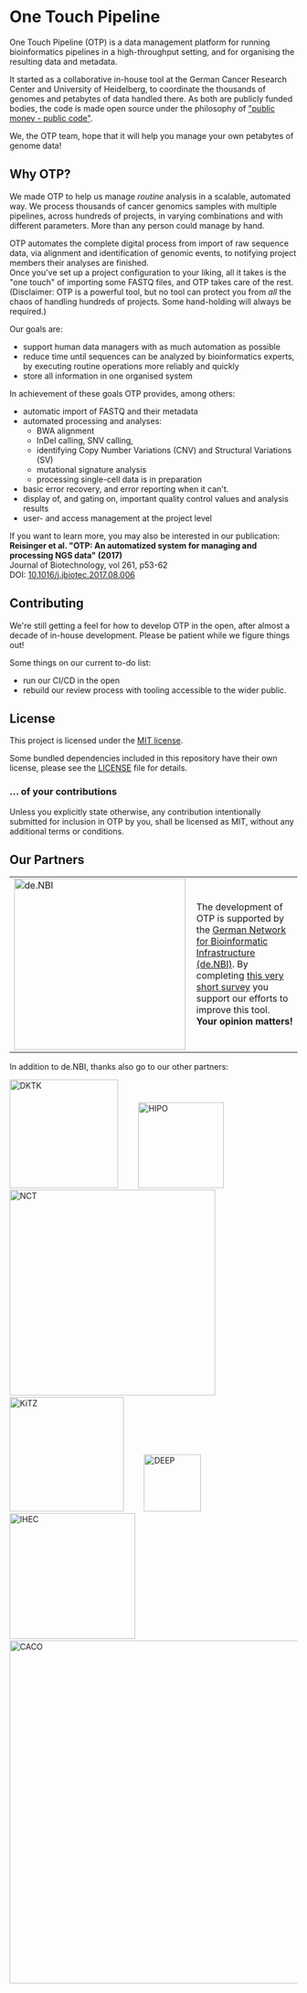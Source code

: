 <!--
  ~ Copyright 2011-2024 The OTP authors
  ~
  ~ Permission is hereby granted, free of charge, to any person obtaining a copy
  ~ of this software and associated documentation files (the "Software"), to deal
  ~ in the Software without restriction, including without limitation the rights
  ~ to use, copy, modify, merge, publish, distribute, sublicense, and/or sell
  ~ copies of the Software, and to permit persons to whom the Software is
  ~ furnished to do so, subject to the following conditions:
  ~
  ~ The above copyright notice and this permission notice shall be included in all
  ~ copies or substantial portions of the Software.
  ~
  ~ THE SOFTWARE IS PROVIDED "AS IS", WITHOUT WARRANTY OF ANY KIND, EXPRESS OR
  ~ IMPLIED, INCLUDING BUT NOT LIMITED TO THE WARRANTIES OF MERCHANTABILITY,
  ~ FITNESS FOR A PARTICULAR PURPOSE AND NONINFRINGEMENT. IN NO EVENT SHALL THE
  ~ AUTHORS OR COPYRIGHT HOLDERS BE LIABLE FOR ANY CLAIM, DAMAGES OR OTHER
  ~ LIABILITY, WHETHER IN AN ACTION OF CONTRACT, TORT OR OTHERWISE, ARISING FROM,
  ~ OUT OF OR IN CONNECTION WITH THE SOFTWARE OR THE USE OR OTHER DEALINGS IN THE
  ~ SOFTWARE.
  -->

# One Touch Pipeline

One Touch Pipeline (OTP) is a data management platform for running bioinformatics pipelines in a high-throughput setting, and 
for organising the resulting data and metadata.

It started as a collaborative in-house tool at the German Cancer Research Center and University of Heidelberg,
to coordinate the thousands of genomes and petabytes of data handled there.
As both are publicly funded bodies, the code is made open source under the philosophy of
["public money - public code"](https://publiccode.eu/).

We, the OTP team, hope that it will help you manage your own petabytes of genome data!

## Why OTP?

We made OTP to help us manage _routine_ analysis in a scalable, automated way.
We process thousands of cancer genomics samples with multiple pipelines,
across hundreds of projects, in varying combinations and with different parameters.
More than any person could manage by hand.

OTP automates the complete digital process from import of raw sequence data,
via alignment and identification of genomic events,
to notifying project members their analyses are finished.  
Once you've set up a project configuration to your liking,
all it takes is the "one touch" of importing some FASTQ files, and OTP takes care of the rest.  
(Disclaimer: OTP is a powerful tool, but no tool can protect you from _all_ the chaos
of handling hundreds of projects. Some hand-holding will always be required.)

Our goals are:

* support human data managers with as much automation as possible
* reduce time until sequences can be analyzed by bioinformatics experts, by executing routine operations more reliably and quickly
* store all information in one organised system

In achievement of these goals OTP provides, among others:

* automatic import of FASTQ and their metadata
* automated processing and analyses:
  * BWA alignment
  * InDel calling, SNV calling,
  * identifying Copy Number Variations (CNV) and Structural Variations (SV)
  * mutational signature analysis
  * processing single-cell data is in preparation
* basic error recovery, and error reporting when it can't.
* display of, and gating on, important quality control values and analysis results
* user- and access management at the project level

If you want to learn more, you may also be interested in our publication:  
**Reisinger et al. "OTP: An automatized system for managing and processing NGS data" (2017)**  
Journal of Biotechnology, vol 261, p53-62  
DOI: [10.1016/j.jbiotec.2017.08.006](https://doi.org/10.1016/j.jbiotec.2017.08.006)

## Contributing

We're still getting a feel for how to develop OTP in the open, after almost a decade of in-house development. Please be patient while we figure things out!

Some things on our current to-do list:

* run our CI/CD in the open
* rebuild our review process with tooling accessible to the wider public.

## License

This project is licensed under the [MIT license](LICENSE).

Some bundled dependencies included in this repository have their own license, please see the [LICENSE](LICENSE) file for details.

### ... of your contributions

Unless you explicitly state otherwise, any contribution intentionally submitted
for inclusion in OTP by you, shall be licensed as MIT, without any additional
terms or conditions.

## Our Partners

<table><tr>
<td><a href="https://www.denbi.de/"><img src="https://otp.dkfz.de/otp/assets/non-free/denbi-4d5d1416811ca00fcf89cf71836f0e55.png" alt="de.NBI" width="300" align="left"></a></td>
<td>The development of OTP is supported by the 
<a href="https://www.denbi.de/">German Network for Bioinformatic Infrastructure (de.NBI)</a>. By completing <a href="https://www.surveymonkey.de/r/denbi-service?sc=hd-hub&tool=otp">this very short survey</a> you support our efforts to improve this tool.
<strong>Your opinion matters!</strong></td>
</tr></table>

In addition to de.NBI, thanks also go to our other partners:

[<img src="https://otp.dkfz.de/otp/assets/non-free/dktk.jpg" alt="DKTK" width="190"/>](https://www.dkfz.de/en/dktk/) &nbsp; &nbsp; &nbsp; &nbsp;
[<img src="https://otp.dkfz.de/otp/assets/non-free/hipo.png" alt="HIPO" width="150"/>](https://www.hipo-heidelberg.org/hipo2/) &nbsp; &nbsp; &nbsp; &nbsp;
[<img src="https://otp.dkfz.de/otp/assets/non-free/nct.jpg" alt="NCT" width="360"/>](https://www.nct-heidelberg.de/) &nbsp; &nbsp; &nbsp; &nbsp;
[<img src="https://otp.dkfz.de/otp/assets/non-free/kitz.png" alt="KiTZ" width="200"/>](https://www.kitz-heidelberg.de/) &nbsp; &nbsp; &nbsp; &nbsp;
[<img src="https://otp.dkfz.de/otp/assets/non-free/logoDeep.png" alt="DEEP" width="100"/>](http://www.deutsches-epigenom-programm.de/) &nbsp; &nbsp; &nbsp; &nbsp;
[<img src="https://otp.dkfz.de/otp/assets/non-free/ihec.png" alt="IHEC" width="220"/>](http://ihec-epigenomes.org/) &nbsp; &nbsp; &nbsp; &nbsp;
[<img src="https://daco.icgc.org/assets/site/images/ICGC_Logo.svg" alt="CACO" width="600"/>](https://daco.icgc.org/)
